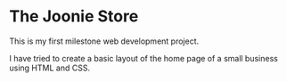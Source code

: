# The Joonie Store

This is my first milestone web development project.

I have tried to create a basic layout of the home page of a small business using HTML and CSS.

